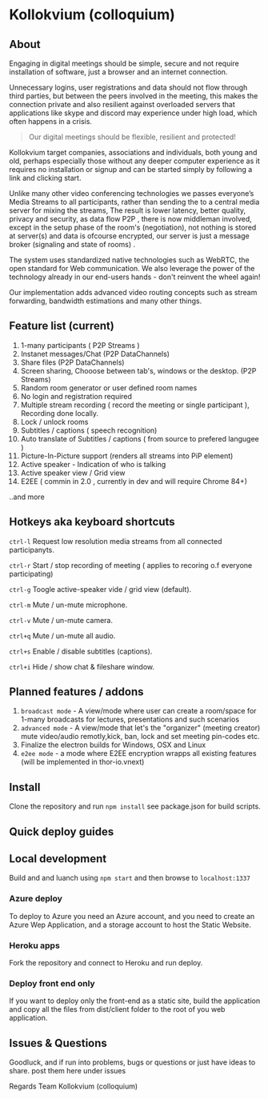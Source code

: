 # Kollokvium (colloquium)

## About

Engaging in digital meetings should be simple, secure and not require installation of software, just a browser and an internet connection.

Unnecessary logins, user registrations and data should not flow through third parties, but between the peers involved in the meeting, this makes the connection private and also resilient against overloaded servers that applications like skype and discord may experience under high load, which often happens in a crisis.

> Our digital meetings should be flexible, resilient and protected!

Kollokvium target companies, associations and individuals, both young and old, perhaps especially those without any deeper computer experience as it requires no installation or signup and can be started simply by following a link and clicking start.

Unlike many other video conferencing technologies we passes everyone’s Media Streams to all participants, rather than sending the to a central media server for mixing the streams, The result is lower latency, better quality, privacy and security, as data flow P2P , there is now middleman involved, except in the setup phase of the room's (negotiation), not nothing is stored at server(s)  and data is ofcourse encrypted, our server is just a message broker (signaling and state of rooms) . 

The system uses standardized native technologies such as WebRTC, the open standard for Web communication. We also leverage the power of the technology already in our end-users hands - don't reinvent the wheel again!

Our implementation adds advanced video routing concepts such as stream forwarding, bandwidth estimations and many other things.

## Feature list  (current)

1. 1-many participants ( P2P Streams )
2. Instanet messages/Chat  (P2P DataChannels) 
3. Share files (P2P DataChannels)
4. Screen sharing, Chooose between tab's, windows or the desktop. (P2P Streams)
5. Random room generator or user defined room names
6. No login and registration required
7. Multiple stream recording ( record the meeting  or single participant ), Recording done locally.
8. Lock / unlock rooms
9.  Subtitles / captions ( speech recognition)
10. Auto translate of Subtitles / captions ( from source to prefered langugee )
11. Picture-In-Picture support (renders all streams into PiP element)
12. Active speaker - Indication of who is talking
13. Active speaker view / Grid view
14. E2EE ( commin in 2.0 , currently in dev and will require Chrome 84+)

..and more

## Hotkeys aka keyboard shortcuts  

`ctrl-l` Request low resolution media streams from all connected participanyts.

`ctrl-r` Start / stop recording of meeting ( applies to recoring o.f everyone participating)

`ctrl-g`  Toogle active-speaker vide / grid view (default).

`ctrl-m`  Mute / un-mute microphone.

`ctrl-v`  Mute / un-mute camera.

`ctrl+q`  Mute / un-mute all audio.

`ctrl+s`  Enable / disable subtitles (captions).

`ctrl+i`  Hide / show chat & fileshare window.


## Planned features / addons

1. `broadcast mode` - A view/mode where user can create a room/space for 1-many broadcasts for lectures, presentations and such scenarios 
2. `advanced mode`  - A view/mode that let's the "organizer" (meeting creator) mute video/audio remotly,kick, ban, lock and set meeting pin-codes etc.
3. Finalize the electron builds for Windows, OSX and Linux  
4. `e2ee mode`  - a mode where E2EE encryption wrapps all existing features (will be implemented in thor-io.vnext)

## Install 
Clone the repository and run `npm install`  see package.json for build scripts.

## Quick deploy guides

## Local development

Build and and luanch using `npm start` and then browse to `localhost:1337` 

### Azure deploy
To deploy to Azure you need an Azure account, and you need to create an Azure Wep Application, and a storage account to host the Static Website.

### Heroku apps
Fork the repository and connect to Heroku and run deploy.

### Deploy front end only 
If you want to deploy only the front-end as a static site, build the application and copy all the files from dist/client folder to the root of you web application. 

## Issues & Questions

Goodluck, and if run into problems, bugs or questions or just have ideas to share. post them here under issues

Regards
    Team Kollokvium (colloquium)
 